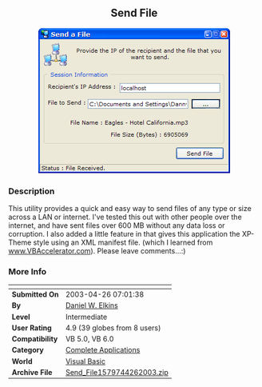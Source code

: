 ﻿<div align="center">

## Send File

<img src="PIC2003426812249385.gif">
</div>

### Description

This utility provides a quick and easy way to send files of any type or size across a LAN or internet. I've tested this out with other people over the internet, and have sent files over 600 MB without any data loss or corruption. I also added a little feature in that gives this application the XP-Theme style using an XML manifest file. (which I learned from www.VBAccelerator.com). Please leave comments...:)
 
### More Info
 


<span>             |<span>
---                |---
**Submitted On**   |2003-04-26 07:01:38
**By**             |[Daniel W\. Elkins](https://github.com/Planet-Source-Code/PSCIndex/blob/master/ByAuthor/daniel-w-elkins.md)
**Level**          |Intermediate
**User Rating**    |4.9 (39 globes from 8 users)
**Compatibility**  |VB 5\.0, VB 6\.0
**Category**       |[Complete Applications](https://github.com/Planet-Source-Code/PSCIndex/blob/master/ByCategory/complete-applications__1-27.md)
**World**          |[Visual Basic](https://github.com/Planet-Source-Code/PSCIndex/blob/master/ByWorld/visual-basic.md)
**Archive File**   |[Send\_File1579744262003\.zip](https://github.com/Planet-Source-Code/daniel-w-elkins-send-file__1-45053/archive/master.zip)








